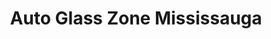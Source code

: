 ---
title: "Auto Glass Zone Mississauga"
url: /mississauga/auto-glass-zone-mississauga/
shop: Autowerkstatt
---